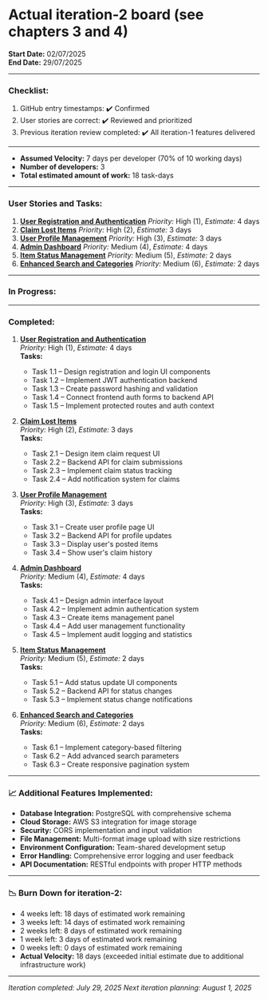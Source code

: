 # Actual iteration-2 board (see chapters 3 and 4)

**Start Date:** 02/07/2025  
**End Date:** 29/07/2025  

---

### Checklist:
1. GitHub entry timestamps: ✔️ Confirmed  
2. User stories are correct: ✔️ Reviewed and prioritized
3. Previous iteration review completed: ✔️ All iteration-1 features delivered

---

- **Assumed Velocity:** 7 days per developer (70% of 10 working days)  
- **Number of developers:** 3  
- **Total estimated amount of work:** 18 task-days  

---

### User Stories and Tasks:

1. **[User Registration and Authentication](./user_stories/user_story_user_auth.md)** *Priority:* High (1), *Estimate:* 4 days
2. **[Claim Lost Items](./user_stories/user_story_claim_items.md)** *Priority:* High (2), *Estimate:* 3 days
3. **[User Profile Management](./user_stories/user_story_user_profile.md)** *Priority:* High (3), *Estimate:* 3 days
4. **[Admin Dashboard](./user_stories/user_story_admin_dashboard.md)** *Priority:* Medium (4), *Estimate:* 4 days
5. **[Item Status Management](./user_stories/user_story_item_status.md)** *Priority:* Medium (5), *Estimate:* 2 days
6. **[Enhanced Search and Categories](./user_stories/user_story_enhanced_search.md)** *Priority:* Medium (6), *Estimate:* 2 days

---

### In Progress:

---

### Completed:

1. **[User Registration and Authentication](./user_stories/user_story_user_auth.md)**  
   *Priority:* High (1), *Estimate:* 4 days  
   **Tasks:**
   - Task 1.1 – Design registration and login UI components
   - Task 1.2 – Implement JWT authentication backend
   - Task 1.3 – Create password hashing and validation
   - Task 1.4 – Connect frontend auth forms to backend API
   - Task 1.5 – Implement protected routes and auth context

2. **[Claim Lost Items](./user_stories/user_story_claim_items.md)**  
   *Priority:* High (2), *Estimate:* 3 days  
   **Tasks:**
   - Task 2.1 – Design item claim request UI
   - Task 2.2 – Backend API for claim submissions
   - Task 2.3 – Implement claim status tracking
   - Task 2.4 – Add notification system for claims

3. **[User Profile Management](./user_stories/user_story_user_profile.md)**  
   *Priority:* High (3), *Estimate:* 3 days  
   **Tasks:**
   - Task 3.1 – Create user profile page UI
   - Task 3.2 – Backend API for profile updates
   - Task 3.3 – Display user's posted items
   - Task 3.4 – Show user's claim history

4. **[Admin Dashboard](./user_stories/user_story_admin_dashboard.md)**  
   *Priority:* Medium (4), *Estimate:* 4 days  
   **Tasks:**
   - Task 4.1 – Design admin interface layout
   - Task 4.2 – Implement admin authentication system
   - Task 4.3 – Create items management panel
   - Task 4.4 – Add user management functionality
   - Task 4.5 – Implement audit logging and statistics

5. **[Item Status Management](./user_stories/user_story_item_status.md)**  
   *Priority:* Medium (5), *Estimate:* 2 days  
   **Tasks:**
   - Task 5.1 – Add status update UI components
   - Task 5.2 – Backend API for status changes
   - Task 5.3 – Implement status change notifications

6. **[Enhanced Search and Categories](./user_stories/user_story_enhanced_search.md)**  
   *Priority:* Medium (6), *Estimate:* 2 days  
   **Tasks:**
   - Task 6.1 – Implement category-based filtering
   - Task 6.2 – Add advanced search parameters
   - Task 6.3 – Create responsive pagination system

---

### 📈 Additional Features Implemented:

- **Database Integration:** PostgreSQL with comprehensive schema
- **Cloud Storage:** AWS S3 integration for image storage
- **Security:** CORS implementation and input validation
- **File Management:** Multi-format image upload with size restrictions
- **Environment Configuration:** Team-shared development setup
- **Error Handling:** Comprehensive error logging and user feedback
- **API Documentation:** RESTful endpoints with proper HTTP methods

---

### 📉 Burn Down for iteration-2:

- 4 weeks left: 18 days of estimated work remaining  
- 3 weeks left: 14 days of estimated work remaining  
- 2 weeks left: 8 days of estimated work remaining  
- 1 week left: 3 days of estimated work remaining  
- 0 weeks left: 0 days of estimated work remaining  
- **Actual Velocity:** 18 days (exceeded initial estimate due to additional infrastructure work)

---

*Iteration completed: July 29, 2025*
*Next iteration planning: August 1, 2025*
